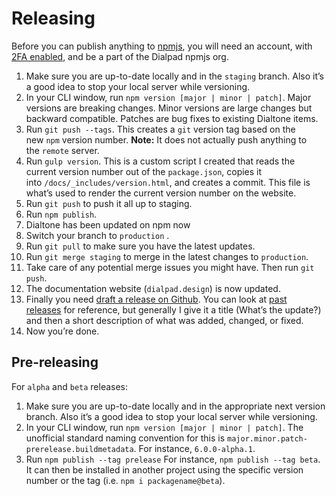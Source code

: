 # Releasing
Before you can publish anything to [npmjs](https://npmjs.com), you will need an account, with [2FA enabled](https://docs.npmjs.com/configuring-two-factor-authentication), and be a part of the Dialpad npmjs org.

1. Make sure you are up-to-date locally and in the `staging` branch. Also it’s a good idea to stop your local server while versioning.
2. In your CLI window, run `npm version [major | minor | patch]`. Major versions are breaking changes. Minor versions are large changes but backward compatible. Patches are bug fixes to existing Dialtone items.
3. Run `git push --tags`. This creates a `git` version tag based on the new `npm` version number. **Note:** It does not actually push anything to the `remote` server.
4. Run `gulp version`. This is a custom script I created that reads the current version number out of the `package.json`, copies it into `/docs/_includes/version.html`, and creates a commit. This file is what’s used to render the current version number on the website.
5. Run `git push` to push it all up to staging.
6. Run `npm publish`.
7. Dialtone has been updated on npm now
8. Switch your branch to `production` .
9. Run `git pull` to make sure you have the latest updates.
10. Run `git merge staging` to merge in the latest changes to `production`.
11. Take care of any potential merge issues you might have. Then run `git push`.
12. The documentation website (`dialpad.design`) is now updated.
13. Finally you need [draft a release on Github](https://github.com/dialpad/dialtone/releases/new). You can look at [past releases](https://github.com/dialpad/dialtone/releases/tag/v5.13.0) for reference, but generally I give it a title (What’s the update?) and then a short description of what was added, changed, or fixed.
14. Now you’re done.

## Pre-releasing

For `alpha` and `beta` releases:

1. Make sure you are up-to-date locally and in the appropriate next version branch. Also it’s a good idea to stop your local server while versioning.
2. In your CLI window, run `npm version [major | minor | patch]`. The unofficial standard naming convention for this is `major.minor.patch-prerelease.buildmetadata`. For instance, `6.0.0-alpha.1`.
3. Run `npm publish --tag prelease` For instance, `npm publish --tag beta`. It can then be installed in another project using the specific version number or the tag (i.e. `npm i packagename@beta`).
